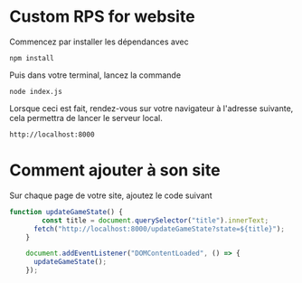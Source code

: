 # Custom RPS for website

Commencez par installer les dépendances avec

```npm install```

Puis dans votre terminal, lancez la commande

```node index.js```

Lorsque ceci est fait, rendez-vous sur votre navigateur à l'adresse suivante, cela permettra de lancer le serveur local.

```http://localhost:8000```

# Comment ajouter à son site

Sur chaque page de votre site, ajoutez le code suivant

```js
function updateGameState() {
        const title = document.querySelector("title").innerText;
      fetch("http://localhost:8000/updateGameState?state=${title}");
    }

    document.addEventListener("DOMContentLoaded", () => {
      updateGameState();
    });
```
